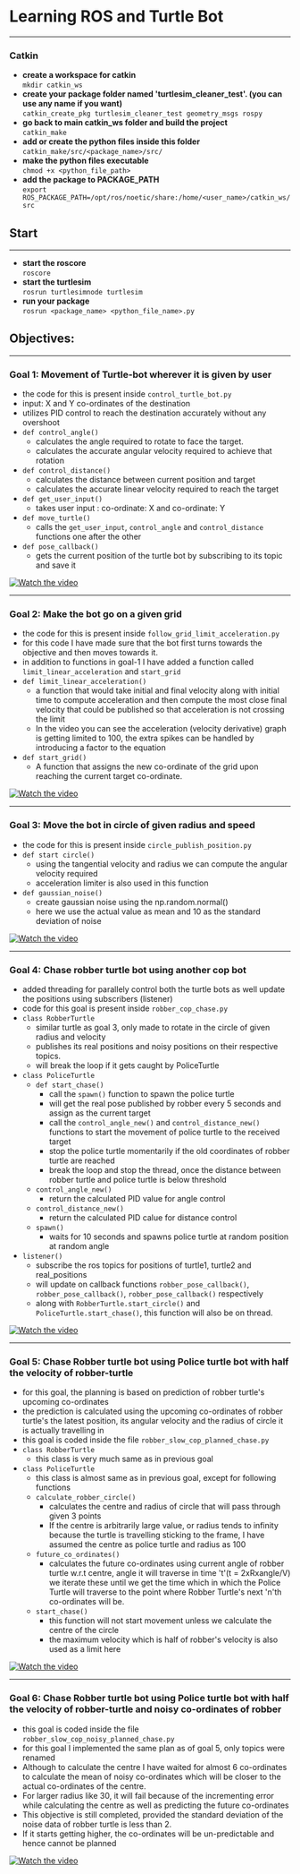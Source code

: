 # Learning ROS and Turtle Bot

---
### Catkin

- **create a workspace for catkin**  
 `mkdir catkin_ws`
- **create your package folder named 'turtlesim_cleaner_test'. (you can use any name if you want)**  
`catkin_create_pkg turtlesim_cleaner_test geometry_msgs rospy`
- **go back to main catkin_ws folder and build the project**  
`catkin_make`
- **add or create the python files inside this folder**  
`catkin_make/src/<package_name>/src/`
- **make the python files executable**  
`chmod +x <python_file_path>`
- **add the package to PACKAGE_PATH**  
`export ROS_PACKAGE_PATH=/opt/ros/noetic/share:/home/<user_name>/catkin_ws/src`

## Start

---
- **start the roscore**  
 `roscore`
- **start the turtlesim**  
`rosrun turtlesimnode turtlesim`  
- **run your package**  
`rosrun <package_name> <python_file_name>.py`  

## Objectives: 

---
### Goal 1: Movement of Turtle-bot wherever it is given by user
- the code for this is present inside `control_turtle_bot.py`
- input: X and Y co-ordinates of the destination
- utilizes PID control to reach the destination accurately without any overshoot
- `def control_angle()`
  - calculates the angle required to rotate to face the target.
  - calculates the accurate angular velocity required to achieve that rotation
- `def control_distance()`
  - calculates the distance between current position and target
  - calculates the accurate linear velocity required to reach the target
- `def get_user_input()`
  - takes user input : co-ordinate: X and co-ordinate: Y
- `def move_turtle()`
  - calls the `get_user_input`, `control_angle` and `control_distance` functions one after the other
- `def pose_callback()`
  - gets the current position of the turtle bot by subscribing to its topic and save it
  
[![Watch the video](videos/goal_1_control_turtle.gif)](videos/goal_1_control_turtle.gif)

---
### Goal 2: Make the bot go on a given grid
- the code for this is present inside `follow_grid_limit_acceleration.py`
- for this code I have made sure that the bot first turns towards the objective and then moves towards it.
- in addition to functions in goal-1 I have added a function called `limit_linear_acceleration` and `start_grid`
- `def limit_linear_acceleration()`
  - a function that would take initial and final velocity along with initial time to compute acceleration and then compute the most close final velocity that could be published so that acceleration is not crossing the limit
  - In the video you can see the acceleration (velocity derivative) graph is getting limited to 100, the extra spikes can be handled by introducing a factor to the equation
- `def start_grid()`
  - A function that assigns the new co-ordinate of the grid upon reaching the current target co-ordinate.

[![Watch the video](videos/goal_2_follow_grid_with_limit_on_acceleration.gif)](videos/goal_2_follow_grid_with_limit_on_acceleration.gif)

---
### Goal 3: Move the bot in circle of given radius and speed
- the code for this is present inside `circle_publish_position.py`
- `def start circle()`
  - using the tangential velocity and radius we can compute the angular velocity required
  - acceleration limiter is also used in this function
- `def gaussian_noise()`
  - create gaussian noise using the np.random.normal()
  - here we use the actual value as mean and 10 as the standard deviation of noise

[![Watch the video](videos/goal_3_circular_path_publish_pose_and_noise.gif)](videos/goal_3_circular_path_publish_pose_and_noise.gif)

---
### Goal 4: Chase robber turtle bot using another cop bot
- added threading for parallely control both the turtle bots as well update the positions using subscribers (listener)
- code for this goal is present inside `robber_cop_chase.py`
- `class RobberTurtle`
  - similar turtle as goal 3, only made to rotate in the circle of given radius and velocity
  - publishes its real positions and noisy positions on their respective topics.
  - will break the loop if it gets caught by PoliceTurtle
- `class PoliceTurtle`
  - `def start_chase()`
    - call the `spawn()` function to spawn the police turtle
    - will get the real pose published by robber every 5 seconds and assign as the current target
    - call the `control_angle_new()` and `control_distance_new()` functions to start the movement of police turtle to the received target
    - stop the police turtle momentarily if the old coordinates of robber turtle are reached
    - break the loop and stop the thread, once the distance between robber turtle and police turtle is below threshold
  - `control_angle_new()`
    - return the calculated PID value for angle control
  - `control_distance_new()`
    - return the calculated PID calue for distance control
  - `spawn()`
    - waits for 10 seconds and spawns police turtle at random position at random angle
- `listener()`
  - subscribe the ros topics for positions of turtle1, turtle2 and real_positions
  - will update on callback functions `robber_pose_callback()`, `robber_pose_callback()`, `robber_pose_callback()` respectively
  - along with `RobberTurtle.start_circle()` and `PoliceTurtle.start_chase()`, this function will also be on thread.

[![Watch the video](videos/goal_4_robber_cop_chase.gif)](videos/goal_4_robber_cop_chase.gif)

---
### Goal 5: Chase Robber turtle bot using Police turtle bot with half the velocity of robber-turtle
- for this goal, the planning is based on prediction of robber turtle's upcoming co-ordinates
- the prediction is calculated using the upcoming co-ordinates of robber turtle's the latest position, its angular velocity and the radius of circle it is actually travelling in
- this goal is coded inside the file `robber_slow_cop_planned_chase.py`
- `class RobberTurtle`
  - this class is very much same as in previous goal
- `class PoliceTurtle`
  - this class is almost same as in previous goal, except for following functions
  - `calculate_robber_circle()`
    - calculates the centre and radius of circle that will pass through given 3 points
    - If the centre is arbitrarily large value, or radius tends to infinity because the turtle is travelling sticking to the frame, I have assumed the centre as police turtle and radius as 100
  - `future_co_ordinates()`
    - calculates the future co-ordinates using current angle of robber turtle w.r.t centre, angle it will traverse in time 't'(t = 2xRxangle/V) we iterate these until we get the time which in which the Police Turtle will traverse to the point where Robber Turtle's next 'n'th co-ordinates will be.
  - `start_chase()`
    - this function will not start movement unless we calculate the centre of the circle
    - the maximum velocity which is half of robber's velocity is also used as a limit here

[![Watch the video](videos/goal_5_robber_slow_cop_planned_chase.gif)](videos/goal_5_robber_slow_cop_planned_chase.gif)

---
### Goal 6: Chase Robber turtle bot using Police turtle bot with half the velocity of robber-turtle and noisy co-ordinates of robber
- this goal is coded inside the file `robber_slow_cop_noisy_planned_chase.py`
- for this goal I implemented the same plan as of goal 5, only topics were renamed
- Although to calculate the centre I have waited for almost 6 co-ordinates to calculate the mean of noisy co-ordinates which will be closer to the actual co-ordinates of the centre.
- For larger radius like 30, it will fail because of the incrementing error while calculating the centre as well as predicting the future co-ordinates
- This objective is still completed, provided the standard deviation of the noise data of robber turtle is less than 2.
- If it starts getting higher, the co-ordinates will be un-predictable and hence cannot be planned

[![Watch the video](videos/goal_6_chase_noisy.gif)](videos/goal_6_chase_noisy.gif)


